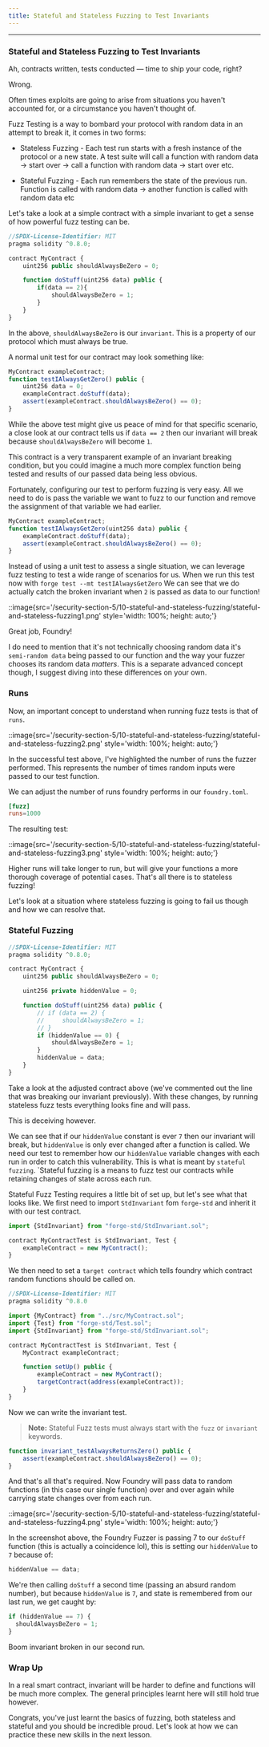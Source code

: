```yaml
---
title: Stateful and Stateless Fuzzing to Test Invariants
---
```


---

### Stateful and Stateless Fuzzing to Test Invariants

Ah, contracts written, tests conducted — time to ship your code, right?

Wrong.

Often times exploits are going to arise from situations you haven't accounted for, or a circumstance you haven't thought of.

Fuzz Testing is a way to bombard your protocol with random data in an attempt to break it, it comes in two forms:

- Stateless Fuzzing - Each test run starts with a fresh instance of the protocol or a new state. A test suite will call a function with random data -> start over -> call a function with random data -> start over etc.

- Stateful Fuzzing - Each run remembers the state of the previous run. Function is called with random data -> another function is called with random data etc

Let's take a look at a simple contract with a simple invariant to get a sense of how powerful fuzz testing can be.

```js
//SPDX-License-Identifier: MIT
pragma solidity ^0.8.0;

contract MyContract {
    uint256 public shouldAlwaysBeZero = 0;

    function doStuff(uint256 data) public {
        if(data == 2){
            shouldAlwaysBeZero = 1;
        }
    }
}
```

In the above, `shouldAlwaysBeZero` is our `invariant`. This is a property of our protocol which must always be true.

A normal unit test for our contract may look something like:

```js
MyContract exampleContract;
function testIAlwaysGetZero() public {
    uint256 data = 0;
    exampleContract.doStuff(data);
    assert(exampleContract.shouldAlwaysBeZero() == 0);
}
```

While the above test might give us peace of mind for that specific scenario, a close look at our contract tells us if `data == 2` then our invariant will break because `shouldAlwaysBeZero` will become `1`.

This contract is a very transparent example of an invariant breaking condition, but you could imagine a much more complex function being tested and results of our passed data being less obvious.

Fortunately, configuring our test to perform fuzzing is very easy. All we need to do is pass the variable we want to fuzz to our function and remove the assignment of that variable we had earlier.

```js
MyContract exampleContract;
function testIAlwaysGetZero(uint256 data) public {
    exampleContract.doStuff(data);
    assert(exampleContract.shouldAlwaysBeZero() == 0);
}
```

Instead of using a unit test to assess a single situation, we can leverage fuzz testing to test a wide range of scenarios for us. When we run this test now with `forge test --mt testIAlwaysGetZero` We can see that we do actually catch the broken invariant when `2` is passed as data to our function!

::image{src='/security-section-5/10-stateful-and-stateless-fuzzing/stateful-and-stateless-fuzzing1.png' style='width: 100%; height: auto;'}

Great job, Foundry!

I do need to mention that it's not technically choosing random data it's `semi-random data` being passed to our function and the way your fuzzer chooses its random data _matters_. This is a separate advanced concept though, I suggest diving into these differences on your own.

### Runs

Now, an important concept to understand when running fuzz tests is that of `runs`.

::image{src='/security-section-5/10-stateful-and-stateless-fuzzing/stateful-and-stateless-fuzzing2.png' style='width: 100%; height: auto;'}

In the successful test above, I've highlighted the number of runs the fuzzer performed. This represents the number of times random inputs were passed to our test function.

We can adjust the number of runs foundry performs in our `foundry.toml`.

```toml
[fuzz]
runs=1000
```

The resulting test:

::image{src='/security-section-5/10-stateful-and-stateless-fuzzing/stateful-and-stateless-fuzzing3.png' style='width: 100%; height: auto;'}

Higher runs will take longer to run, but will give your functions a more thorough coverage of potential cases. That's all there is to stateless fuzzing!

Let's look at a situation where stateless fuzzing is going to fail us though and how we can resolve that.

### Stateful Fuzzing

```js
//SPDX-License-Identifier: MIT
pragma solidity ^0.8.0;

contract MyContract {
    uint256 public shouldAlwaysBeZero = 0;

    uint256 private hiddenValue = 0;

    function doStuff(uint256 data) public {
        // if (data == 2) {
        //     shouldAlwaysBeZero = 1;
        // }
        if (hiddenValue == 0) {
            shouldAlwaysBeZero = 1;
        }
        hiddenValue = data;
    }
}
```

Take a look at the adjusted contract above (we've commented out the line that was breaking our invariant previously). With these changes, by running stateless fuzz tests everything looks fine and will pass.

This is deceiving however.

We can see that if our `hiddenValue` constant is ever `7` then our invariant will break, but `hiddenValue` is only ever changed after a function is called. We need our test to remember how our `hiddenValue` variable changes with each run in order to catch this vulnerability. This is what is meant by `stateful fuzzing`. `Stateful fuzzing is a means to fuzz test our contracts while retaining changes of state across each run.

Stateful Fuzz Testing requires a little bit of set up, but let's see what that looks like. We first need to import `StdInvariant` fom `forge-std` and inherit it with our test contract.

```js
import {StdInvariant} from "forge-std/StdInvariant.sol";

contract MyContractTest is StdInvariant, Test {
    exampleContract = new MyContract();
}
```

We then need to set a `target contract` which tells foundry which contract random functions should be called on.

```js
//SPDX-License-Identifier: MIT
pragma solidity ^0.8.0

import {MyContract} from "../src/MyContract.sol";
import {Test} from "forge-std/Test.sol";
import {StdInvariant} from "forge-std/StdInvariant.sol";

contract MyContractTest is StdInvariant, Test {
    MyContract exampleContract;

    function setUp() public {
        exampleContract = new MyContract();
        targetContract(address(exampleContract));
    }
}
```

Now we can write the invariant test.

> **Note:** Stateful Fuzz tests must always start with the `fuzz` or `invariant` keywords.

```js
function invariant_testAlwaysReturnsZero() public {
    assert(exampleContract.shouldAlwaysBeZero() == 0);
}
```

And that's all that's required. Now Foundry will pass data to random functions (in this case our single function) over and over again while carrying state changes over from each run.

::image{src='/security-section-5/10-stateful-and-stateless-fuzzing/stateful-and-stateless-fuzzing4.png' style='width: 100%; height: auto;'}

In the screenshot above, the Foundry Fuzzer is passing 7 to our `doStuff` function (this is actually a coincidence lol), this is setting our `hiddenValue` to `7` because of:

```js
hiddenValue == data;
```

We're then calling `doStuff` a second time (passing an absurd random number), but because `hiddenValue` is `7`, and state is remembered from our last run, we get caught by:

```js
if (hiddenValue == 7) {
  shouldAlwaysBeZero = 1;
}
```

Boom invariant broken in our second run.

### Wrap Up

In a real smart contract, invariant will be harder to define and functions will be much more complex. The general principles learnt here will still hold true however.

Congrats, you've just learnt the basics of fuzzing, both stateless and stateful and you should be incredible proud. Let's look at how we can practice these new skills in the next lesson.
